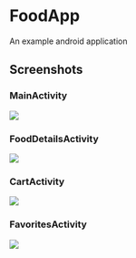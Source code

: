 # FoodApp
An example android application

## Screenshots
### MainActivity
![](https://api.amirsobhan.ir/foodapp/screenshots/Screenshot%20_4_.jpg)
### FoodDetailsActivity
![](https://api.amirsobhan.ir/foodapp/screenshots/Screenshot%20_1_.jpg)
### CartActivity
![](https://api.amirsobhan.ir/foodapp/screenshots/Screenshot%20_3_.jpg)
### FavoritesActivity
![](https://api.amirsobhan.ir/foodapp/screenshots/Screenshot%20_2_.jpg)
